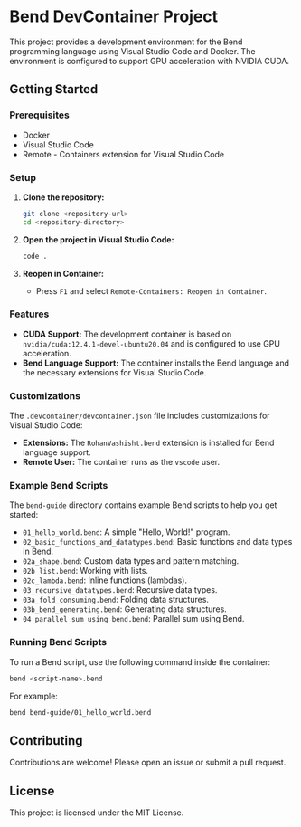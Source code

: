 # Bend DevContainer Project

This project provides a development environment for the Bend programming language using Visual Studio Code and Docker. The environment is configured to support GPU acceleration with NVIDIA CUDA.


## Getting Started

### Prerequisites

- Docker
- Visual Studio Code
- Remote - Containers extension for Visual Studio Code

### Setup

1. **Clone the repository:**

    ```sh
    git clone <repository-url>
    cd <repository-directory>
    ```

2. **Open the project in Visual Studio Code:**

    ```sh
    code .
    ```

3. **Reopen in Container:**

    - Press `F1` and select `Remote-Containers: Reopen in Container`.

### Features

- **CUDA Support:** The development container is based on `nvidia/cuda:12.4.1-devel-ubuntu20.04` and is configured to use GPU acceleration.
- **Bend Language Support:** The container installs the Bend language and the necessary extensions for Visual Studio Code.

### Customizations

The `.devcontainer/devcontainer.json` file includes customizations for Visual Studio Code:

- **Extensions:** The `RohanVashisht.bend` extension is installed for Bend language support.
- **Remote User:** The container runs as the `vscode` user.

### Example Bend Scripts

The `bend-guide` directory contains example Bend scripts to help you get started:

- `01_hello_world.bend`: A simple "Hello, World!" program.
- `02_basic_functions_and_datatypes.bend`: Basic functions and data types in Bend.
- `02a_shape.bend`: Custom data types and pattern matching.
- `02b_list.bend`: Working with lists.
- `02c_lambda.bend`: Inline functions (lambdas).
- `03_recursive_datatypes.bend`: Recursive data types.
- `03a_fold_consuming.bend`: Folding data structures.
- `03b_bend_generating.bend`: Generating data structures.
- `04_parallel_sum_using_bend.bend`: Parallel sum using Bend.

### Running Bend Scripts
To run a Bend script, use the following command inside the container:

```sh
bend <script-name>.bend
```

For example:

```sh
bend bend-guide/01_hello_world.bend
```

## Contributing

Contributions are welcome! Please open an issue or submit a pull request.

## License

This project is licensed under the MIT License.